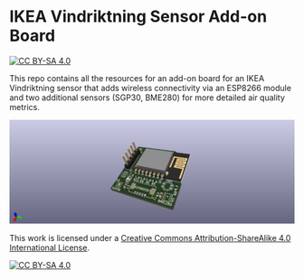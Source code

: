 # IKEA Vindriktning Sensor Add-on Board
[![CC BY-SA 4.0][cc-by-sa-shield]][cc-by-sa]

This repo contains all the resources for an add-on board for an IKEA Vindriktning sensor that adds wireless connectivity via an ESP8266 module and two additional sensors (SGP30, BME280) for more detailed air quality metrics.

![Board Render](vindriktning-addon-board.png)


This work is licensed under a
[Creative Commons Attribution-ShareAlike 4.0 International License][cc-by-sa].

[![CC BY-SA 4.0][cc-by-sa-image]][cc-by-sa]

[cc-by-sa]: http://creativecommons.org/licenses/by-sa/4.0/
[cc-by-sa-image]: https://licensebuttons.net/l/by-sa/4.0/88x31.png
[cc-by-sa-shield]: https://img.shields.io/badge/License-CC%20BY--SA%204.0-lightgrey.svg